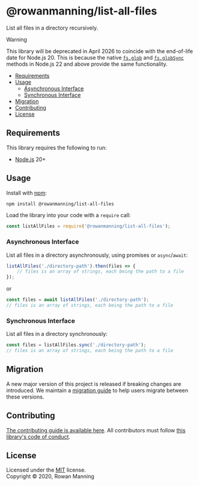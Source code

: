
# @rowanmanning/list-all-files

List all files in a directory recursively.

> [!WARNING]
> This library will be deprecated in April 2026 to coincide with the end-of-life date for Node.js 20. This is because the native [`fs.glob`](https://nodejs.org/api/fs.html#fspromisesglobpattern-options) and [`fs.globSync`](https://nodejs.org/api/fs.html#fsglobsyncpattern-options) methods in Node.js 22 and above provide the same functionality.

* [Requirements](#requirements)
* [Usage](#usage)
  * [Asynchronous Interface](#asynchronous-interface)
  * [Synchronous Interface](#synchronous-interface)
* [Migration](#migration)
* [Contributing](#contributing)
* [License](#license)


## Requirements

This library requires the following to run:

  * [Node.js](https://nodejs.org/) 20+


## Usage

Install with [npm](https://www.npmjs.com/):

```sh
npm install @rowanmanning/list-all-files
```

Load the library into your code with a `require` call:

```js
const listAllFiles = require('@rowanmanning/list-all-files');
```

### Asynchronous Interface

List all files in a directory asynchronously, using promises or `async`/`await`:

```js
listAllFiles('./directory-path').then(files => {
    // files is an array of strings, each being the path to a file
});
```

or

```js
const files = await listAllFiles('./directory-path');
// files is an array of strings, each being the path to a file
```

### Synchronous Interface

List all files in a directory synchronously:

```js
const files = listAllFiles.sync('./directory-path');
// files is an array of strings, each being the path to a file
```


## Migration

A new major version of this project is released if breaking changes are introduced. We maintain a [migration guide](docs/migration.md) to help users migrate between these versions.


## Contributing

[The contributing guide is available here](docs/contributing.md). All contributors must follow [this library's code of conduct](docs/code_of_conduct.md).


## License

Licensed under the [MIT](LICENSE) license.<br/>
Copyright &copy; 2020, Rowan Manning
